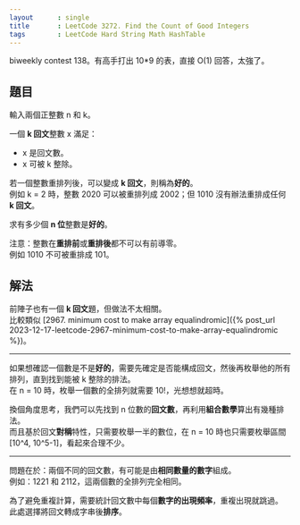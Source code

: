 ```yaml
---
layout      : single
title       : LeetCode 3272. Find the Count of Good Integers
tags        : LeetCode Hard String Math HashTable
---
```

biweekly contest 138。有高手打出 10\*9 的表，直接 O(1) 回答，太強了。  

## 題目

輸入兩個正整數 n 和 k。  

一個 **k 回文**整數 x 滿足：

- x 是回文數。  
- x 可被 k 整除。  

若一個整數重排列後，可以變成 **k 回文**，則稱為**好的**。  
例如 k = 2 時，整數 2020 可以被重排列成 2002；但 1010 沒有辦法重排成任何 **k 回文**。  

求有多少個 **n 位**整數是**好的**。  

注意：整數在**重排前**或**重排後**都不可以有前導零。  
例如 1010 不可被重排成 101。  

## 解法

前陣子也有一個 **k 回文**題，但做法不太相關。  
比較類似 [2967. minimum cost to make array equalindromic]({% post_url 2023-12-17-leetcode-2967-minimum-cost-to-make-array-equalindromic %})。  

---

如果想確認一個數是不是**好的**，需要先確定是否能構成回文，然後再枚舉他的所有排列，直到找到能被 k 整除的排法。  
在 n = 10 時，枚舉一個數的全排列就需要 10!，光想想就超時。  

換個角度思考，我們可以先找到 n 位數的**回文數**，再利用**組合數學**算出有幾種排法。  
而且基於回文**對稱**特性，只需要枚舉一半的數位，在 n = 10 時也只需要枚舉區間 [10^4, 10^5-1]，看起來合理不少。  

---

問題在於：兩個不同的回文數，有可能是由**相同數量的數字**組成。  
例如：1221 和 2112，這兩個數的全排列完全相同。  

為了避免重複計算，需要統計回文數中每個**數字的出現頻率**，重複出現就跳過。  
此處選擇將回文轉成字串後**排序**。  
